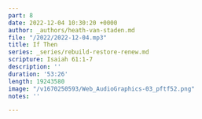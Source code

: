 ```yaml
---
part: 8
date: 2022-12-04 10:30:20 +0000
author: _authors/heath-van-staden.md
file: "/2022/2022-12-04.mp3"
title: If Then
series: _series/rebuild-restore-renew.md
scripture: Isaiah 61:1-7
description: ''
duration: '53:26'
length: 19243580
image: "/v1670250593/Web_AudioGraphics-03_pftf52.png"
notes: ''

---
```

